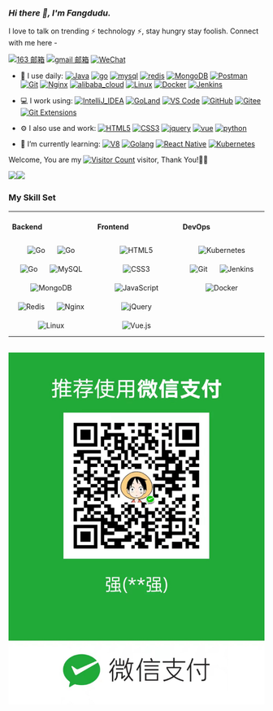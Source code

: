<link rel="stylesheet" type="text/css" href="./beautiful.css">

### _Hi there 👋, I'm Fangdudu._

I love to talk on trending ⚡ technology ⚡, stay hungry stay foolish. Connect with me here -

[![163 邮箱](https://img.shields.io/badge/-163%20Mail-FC1F1F?style=plastic&link=mailto:find_onepiece@163.com)](mailto:jiqiang_fang@163.com)
[![gmail 邮箱](https://img.shields.io/badge/Gmail-D14836?logo=gmail&logoColor=white)](mailto:fangjiqiang124@gmail.com)
[![WeChat](https://img.shields.io/badge/WeChat-07C160?logo=wechat&logoColor=white)](https://raw.githubusercontent.com/all-smile/nav/v1.0.6/static/images/qrcode_wechat02.jpg)

- 🚀 I use daily:
  [ ![Java](https://img.shields.io/badge/Java-ED8B00?style=for-the-badge&logo=openjdk&logoColor=white)](https://jiqiang.fun/)
  [![go](https://img.shields.io/badge/Go-00ADD8?style=for-the-badge&logo=go&logoColor=white)](https://jiqiang.fun/)
  [![mysql](https://img.shields.io/badge/MySQL-00000F?style=for-the-badge&logo=mysql&logoColor=white)](https://jiqiang.fun/)
  [![redis](https://img.shields.io/badge/redis-%23DD0031.svg?&style=for-the-badge&logo=redis&logoColor=white)](https://jiqiang.fun/)
  [![MongoDB](https://img.shields.io/badge/MongoDB-4EA94B?style=for-the-badge&logo=mongodb&logoColor=white)](https://jiqiang.fun/)
  [![Postman](https://img.shields.io/badge/-Postman-7A1FA2?style=for-the-badge&logo=postman&logoColor=FC8019)](https://jiqiang.fun/)
  [![Git](https://img.shields.io/badge/-Git-000000?style=for-the-badge&logo=git&logoColor=FF7043)](https://jiqiang.fun/)
  [![Nginx](https://img.shields.io/badge/-Nginx-F6C915?style=for-the-badge&logo=nginx&logoColor=029137)](https://jiqiang.fun/)
  [![alibaba_cloud](https://img.shields.io/badge/alibaba_Cloud-FF6A00?style=for-the-badge&logo=alibabacloud&logoColor=white)]()
   [![Linux](https://img.shields.io/badge/Cent%20OS-262577?style=for-the-badge&logo=CentOS&logoColor=white)](https://jiqiang.fun/)
   [![Docker](https://img.shields.io/badge/docker-20232A?style=for-the-badge&logo=docker&logoColor=61DAFB)](https://jiqiang.fun/)
  [![Jenkins](https://img.shields.io/badge/-Jenkins-F6C915?style=for-the-badge&logo=jenkins&logoColor=F16061)](https://jiqiang.fun/)
  
- 💻 I work using:
  [![IntelliJ_IDEA](https://img.shields.io/badge/IntelliJ_IDEA-000000.svg?style=for-the-badge&logo=intellij-idea&logoColor=white)](https://jiqiang.fun/)
  [![GoLand](https://img.shields.io/badge/-GoLand-000?style=for-the-badge&logo=goland&logoColor=00ACC1)](https://jiqiang.fun/)
  [![VS Code](https://img.shields.io/badge/-VS%20Code-007ACC?style=for-the-badge&logo=visual-studio-code)](https://jiqiang.fun/)
  [![GitHub](https://img.shields.io/badge/-GitHub-181717?style=for-the-badge&&logo=github)](https://jiqiang.fun/)
  [![Gitee](https://img.shields.io/badge/-Gitee-A80025?style=for-the-badge&logo=gitee&logoColor=F16061)](https://jiqiang.fun/)
  [![Git Extensions](https://img.shields.io/badge/-Git%20Extensions-green?style=for-the-badge&logo=git%20extensions&logoColor=DE3929)](https://jiqiang.fun/)
  
- ⚙️ I also use and work:
  [![HTML5](https://img.shields.io/badge/-HTML5-E34F26?style=for-the-badge&logo=html5&logoColor=white)](https://jiqiang.fun/)
  [![CSS3](https://img.shields.io/badge/-CSS3-1572B6?style=for-the-badge&logo=css3)](https://jiqiang.fun/)
  [![jquery](https://img.shields.io/badge/jQuery-0769AD?style=for-the-badge&logo=jquery&logoColor=white)](https://jiqiang.fun/)
  [![vue](	https://img.shields.io/badge/Vue-35495E?style=for-the-badge&logo=vue.js&logoColor=4FC08D)](https://jiqiang.fun/)
  [![python](https://img.shields.io/badge/Python-3776AB?style=for-the-badge&logo=python&logoColor=white)](https://jiqiang.fun/)
  
- 🌱 I’m currently learning:
  [![V8](https://img.shields.io/badge/-V8-3DDC84?style=for-the-badge&logo=v8&logoColor=4788F4)](https://jiqiang.fun/)
  [![Golang](https://img.shields.io/badge/-Golang-02569B?style=for-the-badge&logo=go&logoColor=00ACC1)](https://jiqiang.fun/)
  [![React Native](https://img.shields.io/badge/React_Native-20232A?style=for-the-badge&logo=react&logoColor=61DAFB)](https://jiqiang.fun/)
  [![Kubernetes](https://img.shields.io/badge/-Kubernetes-F5F5F5?style=for-the-badge&logo=Kubernetes&logoColor=316CE6)](https://jiqiang.fun/)


Welcome, You are my [![Visitor Count](https://profile-counter.glitch.me/fangdudu/count.svg)](https://blog.i-xiao.space/) visitor, Thank You!🎉🎉

<!-- [![Top Langs](https://github-readme-stats.vercel.app/api/top-langs/?username=fangdudu&theme=flag-india)](https://github.com/all-smile/github-readme-stats) -->

[<span><img src="https://github-readme-stats.vercel.app/api/top-langs/?username=fangdudu&layout=compact" height=145/></span><span><img src="https://github-readme-stats.vercel.app/api?username=fangdudu&count_private=true&show_icons=true&icon_color=CE1D2D&text_color=718096&bg_color=ffffff&hide_title=true" height=145/></span>](https://home.i-xiao.space/blog/)

<!--
<table border="0">
<tr>
<td valign="top">
<img src="https://github-readme-stats.vercel.app/api/top-langs/?username=all-smile&layout=compact" alt="Top Langs" height="160" />
</td>
<td valign="top">
<img src="https://github-readme-stats.vercel.app/api?username=all-smile&show_icons=true" alt="all-smile's GitHub stats" height="160" />
</td>
</tr>
</table>
-->

<!--
![Top Langs](https://github-readme-stats.vercel.app/api/top-langs/?username=all-smile&layout=compact)
![all-smile's GitHub stats](https://github-readme-stats.vercel.app/api?username=all-smile&show_icons=true)
-->

### My Skill Set
<table><tr><td valign="top" width="33%">


  

#### Backend
<div align="center">
<img style="margin: 10px" src="https://profilinator.rishav.dev/skills-assets/java-original-wordmark.svg" alt="Go" height="50" />    
<img style="margin: 10px" src="https://profilinator.rishav.dev/skills-assets/python-original.svg" alt="Go" height="50" />
<img style="margin: 10px" src="https://profilinator.rishav.dev/skills-assets/go-original.svg" alt="Go" height="50" />
<img style="margin: 10px" src="https://profilinator.rishav.dev/skills-assets/mysql-original-wordmark.svg" alt="MySQL" height="50" />
<img style="margin: 10px" src="https://profilinator.rishav.dev/skills-assets/mongodb-original-wordmark.svg" alt="MongoDB" height="50" />
<img style="margin: 10px" src="https://profilinator.rishav.dev/skills-assets/redis-original-wordmark.svg" alt="Redis" height="50" />
<img style="margin: 10px" src="https://profilinator.rishav.dev/skills-assets/nginx-original.svg" alt="Nginx" height="50" />
<img style="margin: 10px" src="https://profilinator.rishav.dev/skills-assets/linux-original.svg" alt="Linux" height="50" />
</div>

</td>
<td valign="top" width="33%">

#### Frontend
<div align="center">
<img style="margin: 10px" src="https://profilinator.rishav.dev/skills-assets/html5-original-wordmark.svg" alt="HTML5" height="50" />
<img style="margin: 10px" src="https://profilinator.rishav.dev/skills-assets/css3-original-wordmark.svg" alt="CSS3" height="50" />
<img style="margin: 10px" src="https://profilinator.rishav.dev/skills-assets/javascript-original.svg" alt="JavaScript" height="50" />
<img style="margin: 10px" src="https://profilinator.rishav.dev/skills-assets/jquery.png" alt="jQuery" height="50" />
<img style="margin: 10px" src="https://profilinator.rishav.dev/skills-assets/vuejs-original-wordmark.svg" alt="Vue.js" height="50" />
</div>
</td>

<td valign="top" width="33%">

#### DevOps
<div align="center">
<img style="margin: 10px" src="https://profilinator.rishav.dev/skills-assets/kubernetes-icon.svg" alt="Kubernetes" height="50" />
<img style="margin: 10px" src="https://profilinator.rishav.dev/skills-assets/git-scm-icon.svg" alt="Git" height="50" />
<img style="margin: 10px" src="https://profilinator.rishav.dev/skills-assets/jenkins-icon.svg" alt="Jenkins" height="50" />
<img style="margin: 10px" src="https://profilinator.rishav.dev/skills-assets/docker-original-wordmark.svg" alt="Docker" height="50" />
</div>
</td>
</tr>
</table>

<br/>
<div align="center">
  <a href="https://raw.githubusercontent.com/fangdudu/figure-bed/main/img/202304211658699.jpg" target="_blank" style="display: inline-block;">
    <img
        src="https://raw.githubusercontent.com/fangdudu/figure-bed/main/img/202304211658699.jpg" align="center"
    />
  </a>
</div>
